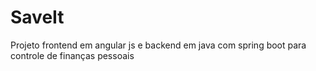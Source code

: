# SaveIt
Projeto frontend em angular js e backend em java com spring boot para controle de finanças pessoais
